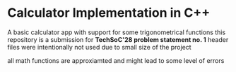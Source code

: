 # Calculator Implementation in C++
A basic calculator app with support for some trigonometrical functions
this repository is a submission for **TechSoC'28 problem statement no. 1**
header files were intentionally not used due to small size of the project

all math functions are approxiamted and might lead to some level of errors